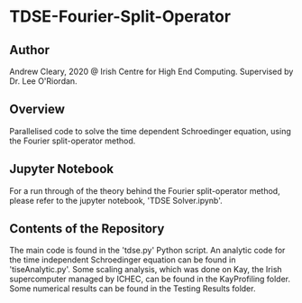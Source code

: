 # TDSE-Fourier-Split-Operator

## Author  

Andrew Cleary, 2020 @ Irish Centre for High End Computing.
Supervised by Dr. Lee O'Riordan.

## Overview 

Parallelised code to solve the time dependent Schroedinger equation, using the Fourier split-operator method. 

## Jupyter Notebook

For a run through of the theory behind the Fourier split-operator method, please refer to the jupyter notebook, 'TDSE Solver.ipynb'. 

## Contents of the Repository

The main code is found in the 'tdse.py' Python script. An analytic code for the time independent Schroedinger equation can be found in 'tiseAnalytic.py'. Some scaling analysis, which was done on Kay, the Irish supercomputer managed by ICHEC, can be found in the KayProfiling folder. Some numerical results can be found in the Testing Results folder. 
